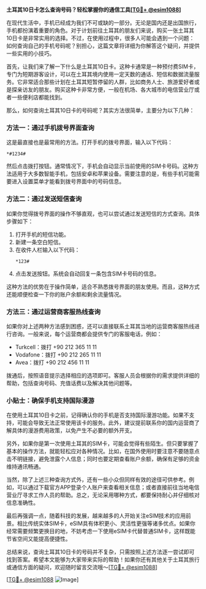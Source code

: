 **土耳其10日卡怎么查询号码？轻松掌握你的通信工具[[TG💪+ @esim1088](https://t.me/s/esim1088)]**

在现代生活中，手机已经成为我们不可或缺的一部分。无论是国内还是出国旅行，手机都扮演着重要的角色。对于计划前往土耳其的朋友们来说，购买一张土耳其10日卡是非常实用的选择。不过，在使用过程中，很多人可能会遇到一个问题：如何查询自己的手机号码呢？别担心，这篇文章将详细为你解答这个疑问，并提供一些实用的小技巧。

首先，让我们来了解一下什么是土耳其10日卡。这种卡通常是一种预付费SIM卡，专门为短期游客设计，可以在土耳其境内使用一定天数的通话、短信和数据流量服务。它非常适合那些计划在土耳其短暂停留的人群，比如商务人士、旅游爱好者或是探亲访友的朋友。购买这种卡非常方便，一般在机场、各大城市的电信营业厅或者一些便利店都能找到。

那么，如何查询土耳其10日卡的号码呢？其实方法很简单，主要分为以下几种：

### 方法一：通过手机拨号界面查询

这是最直接也是最常用的方法。打开手机的拨号界面，输入以下代码：

```
*#1234#
```

然后点击拨打按钮。通常情况下，手机会自动显示当前使用的SIM卡号码。这种方法适用于大多数智能手机，包括安卓和苹果设备。需要注意的是，有些手机可能需要进入设置菜单才能看到拨号界面中的号码信息。

### 方法二：通过发送短信查询

如果你觉得拨号界面的操作不够直观，也可以尝试通过发送短信的方式查询。具体步骤如下：

1. 打开手机的短信功能。
2. 新建一条空白短信。
3. 在收件人栏输入以下代码：
   ```
   *123#
   ```
4. 点击发送按钮。系统会自动回复一条包含SIM卡号码的信息。

这种方法的优势在于操作简单，适合不熟悉拨号界面的朋友使用。而且，这种方式还能顺便检查一下你的账户余额和剩余流量情况。

### 方法三：通过运营商客服热线查询

如果你对上述两种方法感到困惑，还可以直接联系土耳其当地的运营商客服热线进行咨询。一般来说，每个运营商都会提供专门的客服电话，例如：

- Turkcell：拨打 +90 212 365 11 11
- Vodafone：拨打 +90 212 265 11 11
- Avea：拨打 +90 212 456 11 11

拨通后，按照语音提示选择相应的选项即可。客服人员会根据你的需求提供详细的帮助，包括查询号码、充值话费以及解决其他问题等。

### 小贴士：确保手机支持国际漫游

在使用土耳其10日卡之前，记得确认你的手机是否支持国际漫游功能。如果不支持，可能会导致无法正常使用该卡的服务。此外，建议提前联系你的国内运营商了解具体的漫游费用政策，以免产生不必要的额外开支。

另外，如果你是第一次使用土耳其的SIM卡，可能会觉得有些陌生。但只要掌握了基本的操作方法，就能轻松应对各种情况。比如，在国外使用时要注意不要随意点击不明链接，避免泄露个人信息；同时也要定期查看账户余额，确保有足够的资金维持通讯畅通。

当然，除了上述三种查询方式外，还有一些小众但同样有效的途径可供参考。例如，可以通过下载官方APP登录个人账户来查看相关信息；或者直接前往当地电信营业厅寻求工作人员的帮助。总之，无论采用哪种方式，都要保持耐心并仔细核对信息准确性。

最后再强调一点，随着科技的发展，越来越多的人开始关注eSIM技术的应用前景。相比传统实体SIM卡，eSIM具有体积更小、灵活性更强等诸多优点。如果你经常需要频繁更换目的地，不妨考虑一下使用eSIM卡代替普通SIM卡，这样既能节省空间又能提高便捷性。

总结来说，查询土耳其10日卡的号码并不复杂，只需按照上述方法逐一尝试即可找到答案。希望本文能够为大家带来实际的帮助！如果你还有其他关于土耳其旅行或通信方面的疑问，欢迎随时留言交流哦～[[TG💪+ @esim1088](https://t.me/s/esim1088)]

[[TG💪+ @esim1088](https://t.me/s/esim1088) ![Image](https://i.postimg.cc/4NQfJmqS/Snipaste-2025-05-13-00-14-12.png)]